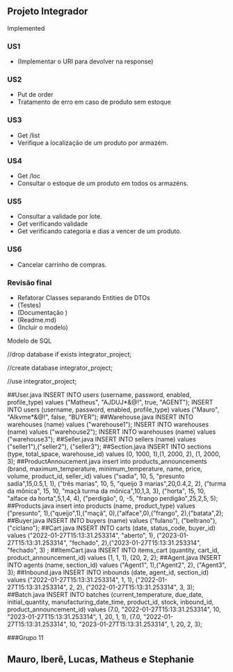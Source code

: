 ## Projeto Integrador

Implemented
### US1
- (Implementar o URI para devolver na response)


### US2
- Put de order
- Tratamento de erro em caso de produto sem estoque

### US3
 - Get /list
 - Verifique a localização de um produto por armazém.
 
 ### US4
  - Get /loc
  - Consultar o estoque de um produto em todos os armazéns.
  
  ### US5
   - Consultar a validade por lote.
   - Get verificando validade
   - Get verificando categoria e dias a vencer de um produto.

  ### US6
   - Cancelar carrinho de compras.


### Revisão final
- Refatorar Classes separando Entities de DTOs
- (Testes)
- (Documentação )
- (Readme.md)
- (Incluir o modelo)

Modelo de SQL

//drop database if exists integrator_project;

//create database integrator_project;

//use integrator_project;

##User.java
INSERT INTO users (username, password, enabled, profile_type) values ("Matheus", "AJDUJ*&@!", true, "AGENT");
INSERT INTO users (username, password, enabled, profile_type) values ("Mauro", "Alkvme*&@!", false, "BUYER");
##Warehouse.java
INSERT INTO warehouses (name) values ("warehouse1");
INSERT INTO warehouses (name) values ("warehouse2");
INSERT INTO warehouses (name) values ("warehouse3");
##Seller.java
INSERT INTO sellers (name) values ("seller1"),("seller2"), ("seller3");
##Section.java
INSERT INTO sections (type, total_space, warehouse_id) values (0, 1000, 1),(1, 2000, 2), (1, 2000, 3);
##ProductAnnoucement.java
insert into products_announcements (brand, maximum_temperature, minimum_temperature, name, price, volume, product_id, seller_id) values
("sadia", 10, 5, "presunto sadia",15,0.5,1, 1),
("três marias", 10, 5, "queijo 3 marias",20,0.4,2, 2),
("turma da mônica", 15, 10, "maçã turma da mônica",10,1,3, 3),
("horta", 15, 10, "alface da horta",5,1,4, 4),
("perdigão", 0, -5, "frango perdigão",25,2,5, 5);
##Products.java
insert into products (name, product_type) values ("presunto", 1),("queijo",1),("maçã", 0),("alface",0),("frango", 2),("batata",2);
##Buyer.java
INSERT INTO buyers (name) values ("fulano"), ("beltrano"), ("ciclano");
##Cart.java
INSERT INTO carts (date, status_code, buyer_id) values ("2022-01-27T15:13:31.253314", "aberto", 1), ("2023-01-27T15:13:31.253314", "fechado", 2),("2023-01-27T15:13:31.253314", "fechado", 3) ;
##ItemCart.java
INSERT INTO items_cart (quantity, cart_id, product_announcement_id) values (1, 1, 1), (20, 2, 2);
##Agent.java
INSERT INTO agents (name, section_id) values ("Agent1", 1),("Agent2", 2), ("Agent3", 3);
##Inbound.java
INSERT INTO inbounds (date, agent_id, section_id) values ("2022-01-27T15:13:31.253314", 1, 1),
("2022-01-27T15:13:31.253314", 2, 2),
("2022-01-27T15:13:31.253314", 3, 3);
##Batch.java
INSERT INTO batches (current_temperature, due_date, initial_quantity, manufacturing_date_time, product_id, stock, inbound_id, product_announcement_id)
values (7.0, "2022-01-27T15:13:31.253314", 10, "2023-01-27T15:13:31.253314", 1, 20, 1, 1), (7.0, "2022-01-27T15:13:31.253314", 10, "2023-01-27T15:13:31.253314", 1, 20, 2, 3);

###Grupo 11
## Mauro, Iberê, Lucas, Matheus e Stephanie
